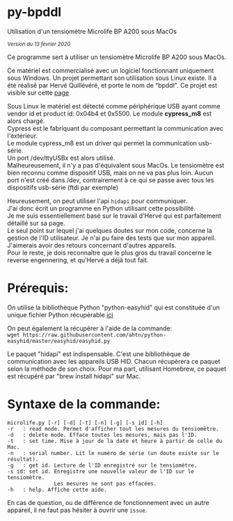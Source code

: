 # py-bpddl
Utilisation d'un tensiomètre Microlife BP A200 sous MacOs

<sub>*Version du 13 février 2020*</sup>

Ce programme sert à utiliser un tensiomètre Microlife BP A200 sous MacOs.

Ce matériel est commercialisé avec un logiciel fonctionnant uniquement sous Windows.
Un projet permettant son utilisation sous Linux existe. Il a été réalisé par Hervé Quillévéré, et porte le nom de "bpddl". Ce projet est visible sur cette [page](http://www.rvq.fr/linux/bpddl.php)

Sous Linux le matériel est détecté comme périphérique USB ayant comme vendor id et product id: 0x04b4 et 0x5500. Le module **cypress_m8** est alors chargé.  
Cypress est le fabriquant du composant permettant la communication avec l'extérieur.  
Le module cypress_m8 est un driver qui permet la communication usb-série.  
Un port /dev/ttyUSBx est alors utilisé.  
Malheureusement, il n'y a pas d'équivalent sous MacOs. Le tensiomètre est bien reconnu comme dispositif USB, mais on ne va pas plus loin. Aucun port n'est créé dans /dev, contrairement à ce qui se passe avec tous les dispositifs usb-série (ftdi par exemple)    

Heureusement, on peut utiliser l'api `hidapi` pour communiquer.  
J'ai donc écrit un programme en Python utilisant cette possibilité.  
Je me suis essentiellement basé sur le travail d'Hervé qui est parfaitement détaillé sur sa page.  
Le seul point sur lequel j'ai quelques doutes sur mon code, concerne la gestion de l'ID utilisateur. Je n'ai pu faire des tests que sur mon appareil. J'aimerais avoir des retours concernant d'autres appareils.  
Pour le reste, je dois reconnaître que le plus gros du travail concerne le reverse engennering, et qu'Hervé a déjà tout fait.    

# Prérequis:

On utilise la bibliothèque Python "python-easyhid" qui est constituée d'un
unique fichier Python récupérable [ici](https://github.com/ahtn/python-easyhid/blob/master/easyhid/easyhid.py)


On peut également la récupérer à l'aide de la commande:  
`wget https://raw.githubusercontent.com/ahtn/python-easyhid/master/easyhid/easyhid.py`

Le paquet "hidapi" est indispensable. C'est une bibliothèque de communication
avec les appareils USB HID.
Chacun récupèrera ce paquet selon la méthode de son choix.
Pour ma part, utilisant Homebrew, ce paquet est récupéré par "brew install hidapi" sur Mac.


# Syntaxe de la commande:

```
microlife.py [-r] [-d] [-t] [-n] [-g] [-s id] [-h]  
-r   : read mode. Permet d'afficher tout les mesures du tensiomètre.  
-d   : delete mode. Efface toutes les mesures, mais pas l'ID.  
-t   : set time. Mise à jour de la date et heure à partir de celle du Mac.  
-n   : serial number. Lit le numéro de série (un doute existe sur le résultat).  
-g   : get id. Lecture de l'ID enregistré sur le tensiomètre.  
-s id: set id. Enregistre une nouvelle valeur de l'ID sur le tensiomètre.  
               Les mesures ne sont pas effacées.  
-h   : help. Affiche cette aide.
```

En cas de question, ou de différence de fonctionnement avec un autre appareil, il ne faut pas hésiter à ouvrir une `issue`.

